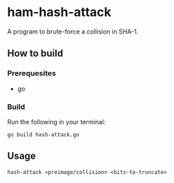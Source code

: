# ham-hash-attack

A program to brute-force a collision in SHA-1.

## How to build

### Prerequesites

- go

### Build

Run the following in your terminal:

```
go build hash-attack.go
```

## Usage

```
hash-attack <preimage/collision> <bits-to-truncate>
```
